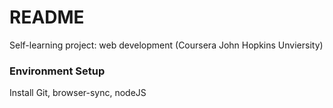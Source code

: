 # README

Self-learning project: web development (Coursera John Hopkins Unviersity)



### Environment Setup

Install Git, browser-sync, nodeJS

